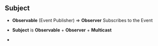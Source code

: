 ## Subject

- **Observable** (Event Publisher) => **Observer** Subscribes to the Event

- **Subject** is **Observable** + **Observer** + **Multicast**
- 




